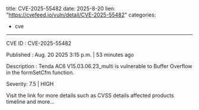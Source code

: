  
title: CVE-2025-55482
date: 2025-8-20
lien: "https://cvefeed.io/vuln/detail/CVE-2025-55482"
categories:
  - cve
---

CVE ID : CVE-2025-55482

Published :  Aug. 20
2025
3:15 p.m. | 53 minutes ago

Description : Tenda AC6 V15.03.06.23_multi is vulnerable to Buffer Overflow in the formSetCfm function.

Severity: 7.5 | HIGH

Visit the link for more details
such as CVSS details
affected products
timeline
and more...
